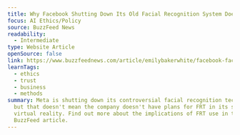 ```yaml
---
title: Why Facebook Shutting Down Its Old Facial Recognition System Doesn’t Matter
focus: AI Ethics/Policy
source: BuzzFeed News
readability:
  - Intermediate
type: Website Article
openSource: false
link: https://www.buzzfeednews.com/article/emilybakerwhite/facebook-faceprints-are-the-tip-of-the-biometric-iceberg
learnTags:
  - ethics
  - trust
  - business
  - methods
summary: Meta is shutting down its controversial facial recognition technology,
  but that doesn't mean the company doesn't have plans for FRT in its shift to
  virtual reality. Find out more about the implications of FRT use in this
  BuzzFeed article.
---
```

